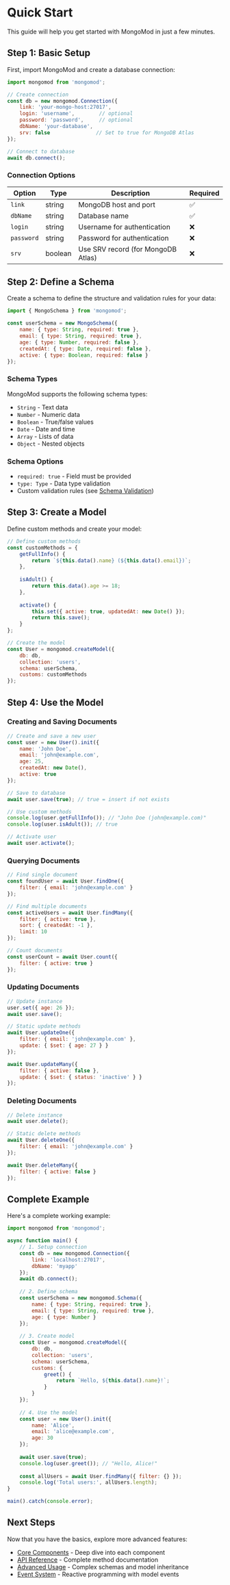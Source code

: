 # Quick Start

This guide will help you get started with MongoMod in just a few minutes.

## Step 1: Basic Setup

First, import MongoMod and create a database connection:

```javascript
import mongomod from 'mongomod';

// Create connection
const db = new mongomod.Connection({
    link: 'your-mongo-host:27017',
    login: 'username',        // optional
    password: 'password',     // optional
    dbName: 'your-database',
    srv: false               // Set to true for MongoDB Atlas
});

// Connect to database
await db.connect();
```

### Connection Options

| Option | Type | Description | Required |
|--------|------|-------------|----------|
| `link` | string | MongoDB host and port | ✅ |
| `dbName` | string | Database name | ✅ |
| `login` | string | Username for authentication | ❌ |
| `password` | string | Password for authentication | ❌ |
| `srv` | boolean | Use SRV record (for MongoDB Atlas) | ❌ |

## Step 2: Define a Schema

Create a schema to define the structure and validation rules for your data:

```javascript
import { MongoSchema } from 'mongomod';

const userSchema = new MongoSchema({
    name: { type: String, required: true },
    email: { type: String, required: true },
    age: { type: Number, required: false },
    createdAt: { type: Date, required: false },
    active: { type: Boolean, required: false }
});
```

### Schema Types

MongoMod supports the following schema types:

- `String` - Text data
- `Number` - Numeric data
- `Boolean` - True/false values
- `Date` - Date and time
- `Array` - Lists of data
- `Object` - Nested objects

### Schema Options

- `required: true` - Field must be provided
- `type: Type` - Data type validation
- Custom validation rules (see [Schema Validation](/api-reference/schema-validation))

## Step 3: Create a Model

Define custom methods and create your model:

```javascript
// Define custom methods
const customMethods = {
    getFullInfo() {
        return `${this.data().name} (${this.data().email})`;
    },
    
    isAdult() {
        return this.data().age >= 18;
    },
    
    activate() {
        this.set({ active: true, updatedAt: new Date() });
        return this.save();
    }
};

// Create the model
const User = mongomod.createModel({
    db: db,
    collection: 'users',
    schema: userSchema,
    customs: customMethods
});
```

## Step 4: Use the Model

### Creating and Saving Documents

```javascript
// Create and save a new user
const user = new User().init({
    name: 'John Doe',
    email: 'john@example.com',
    age: 25,
    createdAt: new Date(),
    active: true
});

// Save to database
await user.save(true); // true = insert if not exists

// Use custom methods
console.log(user.getFullInfo()); // "John Doe (john@example.com)"
console.log(user.isAdult()); // true

// Activate user
await user.activate();
```

### Querying Documents

```javascript
// Find single document
const foundUser = await User.findOne({
    filter: { email: 'john@example.com' }
});

// Find multiple documents
const activeUsers = await User.findMany({
    filter: { active: true },
    sort: { createdAt: -1 },
    limit: 10
});

// Count documents
const userCount = await User.count({
    filter: { active: true }
});
```

### Updating Documents

```javascript
// Update instance
user.set({ age: 26 });
await user.save();

// Static update methods
await User.updateOne({
    filter: { email: 'john@example.com' },
    update: { $set: { age: 27 } }
});

await User.updateMany({
    filter: { active: false },
    update: { $set: { status: 'inactive' } }
});
```

### Deleting Documents

```javascript
// Delete instance
await user.delete();

// Static delete methods
await User.deleteOne({
    filter: { email: 'john@example.com' }
});

await User.deleteMany({
    filter: { active: false }
});
```

## Complete Example

Here's a complete working example:

```javascript
import mongomod from 'mongomod';

async function main() {
    // 1. Setup connection
    const db = new mongomod.Connection({
        link: 'localhost:27017',
        dbName: 'myapp'
    });
    await db.connect();
    
    // 2. Define schema
    const userSchema = new mongomod.Schema({
        name: { type: String, required: true },
        email: { type: String, required: true },
        age: { type: Number }
    });
    
    // 3. Create model
    const User = mongomod.createModel({
        db: db,
        collection: 'users',
        schema: userSchema,
        customs: {
            greet() {
                return `Hello, ${this.data().name}!`;
            }
        }
    });
    
    // 4. Use the model
    const user = new User().init({
        name: 'Alice',
        email: 'alice@example.com',
        age: 30
    });
    
    await user.save(true);
    console.log(user.greet()); // "Hello, Alice!"
    
    const allUsers = await User.findMany({ filter: {} });
    console.log('Total users:', allUsers.length);
}

main().catch(console.error);
```

## Next Steps

Now that you have the basics, explore more advanced features:

- [Core Components](/core-components/mongo-model) - Deep dive into each component
- [API Reference](/api-reference/model-methods) - Complete method documentation
- [Advanced Usage](/advanced-usage) - Complex schemas and model inheritance
- [Event System](/api-reference/event-system) - Reactive programming with model events